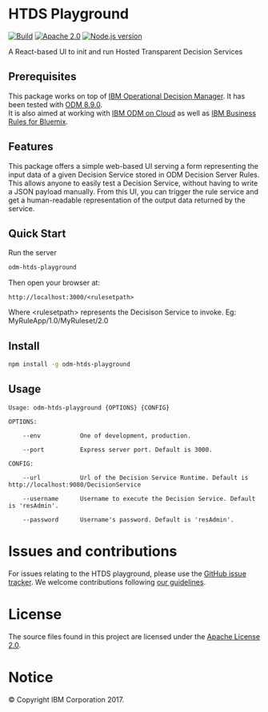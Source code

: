 # HTDS Playground

[![Build][travis-image]][travis-url]
[![Apache 2.0][license-badge]][LICENSE]
[![Node.js version][nodejs-badge]][nodejs]

A React-based UI to init and run Hosted Transparent Decision Services

## Prerequisites

This package works on top of [IBM Operational Decision Manager](http://www-03.ibm.com/software/products/en/odm). 
It has been tested with [ODM 8.9.0](https://www-01.ibm.com/common/ssi/cgi-bin/ssialias?infotype=OC&subtype=NA&htmlfid=897/ENUS5725-B69&appname=totalstorage#description).
<br>It is also aimed at working with [IBM ODM on Cloud](http://www-03.ibm.com/software/products/en/ibm-operational-decision-manager-on-cloud)
as well as [IBM Business Rules for Bluemix](https://console.bluemix.net/catalog/services/business-rules).

## Features

This package offers a simple web-based UI serving a form representing the input data of a given Decision Service stored in 
ODM Decision Server Rules.
This allows anyone to easily test a Decision Service, without having to write a JSON payload manually.
From this UI, you can trigger the rule service and get a human-readable representation of the output data returned by 
the service.

## Quick Start

Run the server

```bash
odm-htds-playground
```

Then open your browser at:

    http://localhost:3000/<rulesetpath>

Where &lt;rulesetpath&gt; represents the Decisison Service to invoke. 
Eg: MyRuleApp/1.0/MyRuleset/2.0


## Install

```bash
npm install -g odm-htds-playground
```

## Usage

```
Usage: odm-htds-playground {OPTIONS} {CONFIG}

OPTIONS:

    --env           One of development, production.

    --port          Express server port. Default is 3000.

CONFIG:

    --url           Url of the Decision Service Runtime. Default is http://localhost:9080/DecisionService

    --username      Username to execute the Decision Service. Default is 'resAdmin'.

    --password      Username's password. Default is 'resAdmin'.

```

# Issues and contributions
For issues relating to the HTDS playground, please use the [GitHub issue tracker](../../issues).
We welcome contributions following [our guidelines](CONTRIBUTING.md).

# License
The source files found in this project are licensed under the [Apache License 2.0](LICENSE).

# Notice
© Copyright IBM Corporation 2017.

[travis-image]: https://img.shields.io/travis/ODMDev/odm-htds-playground/master.svg?label=build
[travis-url]: https://travis-ci.org/ODMDev/odm-htds-playground
[license-badge]: https://img.shields.io/badge/license-Apache%202.0-blue.svg
[license]: https://github.com/ODMDev/odm-htds-playground/blob/master/LICENSE
[nodejs-badge]: https://img.shields.io/badge/node->=%206.9-blue.svg
[nodejs]: https://nodejs.org/dist/latest-v6.x/docs/api/
[npm-badge]: https://img.shields.io/badge/npm->=%203.10.8-blue.svg
[npm]: https://docs.npmjs.com/

